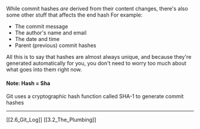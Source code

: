 While commit hashes *are* derived from their content changes, there's also some other stuff that affects the end hash
For example: 
- The commit message
- The author's name and email
- The date and time
- Parent (previous) commit hashes

All this is to say that hashes are almost always unique, and because they're generated automatically for you, you don't need to worry too much about what goes into them right now. 

#### Note: Hash = Sha
Git uses a cryptographic hash function called SHA-1 to generate commit hashes

---
[[2.6_Git_Log]]
[[3.2_The_Plumbing]]

